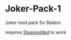 # Joker-Pack-1
Joker mod pack for Balatro


requires [Steamodded](https://github.com/Steamopollys/Steamodded) to work